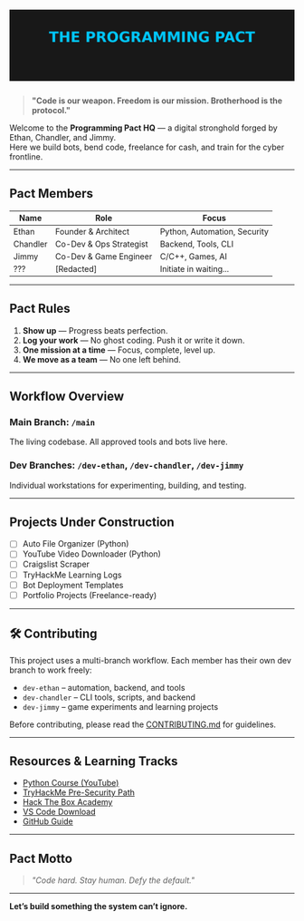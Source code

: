 
# ![The Programming Pact](./programming_pact_banner.png)

> **"Code is our weapon. Freedom is our mission. Brotherhood is the protocol."**

Welcome to the **Programming Pact HQ** — a digital stronghold forged by Ethan, Chandler, and Jimmy.  
Here we build bots, bend code, freelance for cash, and train for the cyber frontline.

---

## Pact Members

| Name      | Role                  | Focus                    |
|-----------|-----------------------|---------------------------|
| Ethan     | Founder & Architect   | Python, Automation, Security |
| Chandler  | Co-Dev & Ops Strategist | Backend, Tools, CLI |
| Jimmy     | Co-Dev & Game Engineer | C/C++, Games, AI |
| ???       | [Redacted]            | Initiate in waiting...     |

---

## Pact Rules
1. **Show up** — Progress beats perfection.
2. **Log your work** — No ghost coding. Push it or write it down.
3. **One mission at a time** — Focus, complete, level up.
4. **We move as a team** — No one left behind.

---

## Workflow Overview

### Main Branch: `/main`
The living codebase. All approved tools and bots live here.

### Dev Branches: `/dev-ethan`, `/dev-chandler`, `/dev-jimmy`
Individual workstations for experimenting, building, and testing.

---

## Projects Under Construction

- [ ] Auto File Organizer (Python)
- [ ] YouTube Video Downloader (Python)
- [ ] Craigslist Scraper
- [ ] TryHackMe Learning Logs
- [ ] Bot Deployment Templates
- [ ] Portfolio Projects (Freelance-ready)

---

## 🛠️ Contributing

This project uses a multi-branch workflow. Each member has their own dev branch to work freely:
- `dev-ethan` – automation, backend, and tools
- `dev-chandler` – CLI tools, scripts, and backend
- `dev-jimmy` – game experiments and learning projects

Before contributing, please read the [CONTRIBUTING.md](./CONTRIBUTING.md) for guidelines.

---

## Resources & Learning Tracks

- [Python Course (YouTube)](https://www.youtube.com/watch?v=rfscVS0vtbw)
- [TryHackMe Pre-Security Path](https://tryhackme.com/path/outline/presecurity)
- [Hack The Box Academy](https://academy.hackthebox.com)
- [VS Code Download](https://code.visualstudio.com)
- [GitHub Guide](https://guides.github.com/activities/hello-world/)

---

## Pact Motto

> _"Code hard. Stay human. Defy the default."_

---

**Let’s build something the system can’t ignore.**
